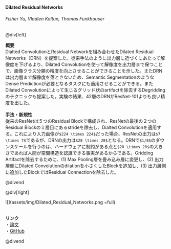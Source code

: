 #### Dilated Residual Networks
###### Fisher Yu, Vladlen Koltun, Thomas Funkhouser

@div[left]

__概要__<br>
Dialted ConvolutionとResidual Networkを組み合わせたDilated Residual Networks（DRN）を提案した。従来手法のように出力層に近づくにあたって解像度を下げるより、Dilated Convolutionを使って解像度を出力層まで保つことで、画像クラス分類の精度を向上させることができることを示した。またDRNは出力層まで解像度を落とさないため、Semantic SegmentationのようなDense Predictionが必要となるタスクにも適用させることができる。またDilated Convolutionによって生じるグリッド状のartifactを除去するDegriddingのテクニックも提案した。実験の結果、42層のDRNがResNet-101よりも良い精度を出した。<br>
<br>
__手法・新規性__<br>
従来のResNetは５つのResidual Blockで構成され、ResNetの最後の２つのResidual Blockの１層目にあるstrideを除去し、Dialted Convolutionを適用する。これにより入力画像が`$224 \times 224$`だった場合、ResNetの出力は`$7 \times 7$`であるが、DRNの出力は`$28 \times 28$`となる。DRNで`$1/8$`のダウンスケールを行うのは、ハードウェアに制約がある点と`$28 \times 28$`の大きさであれば人間が空間構造を認識できる事実があるからである。Gridding Artifactを除去するために、(1) Max Pooling層を畳み込み層に変更し、(2) 出力層側にDilated Convolutionのdilationを小さくしたBlockを追加し、(3) 出力層側に追加したBlockではResidual Connectionを除去した。<br>


@divend

@div[right]

![](assets/img/Dilated_Residual_Networks.png =full)<br>
<br>

__リンク__<br>
・[論文](http://openaccess.thecvf.com/content_cvpr_2017/papers/Yu_Dilated_Residual_Networks_CVPR_2017_paper.pdf)<br>
・[GitHub](https://github.com/fyu/drn)<br>

@divend